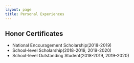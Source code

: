 ```yaml
---
layout: page
title: Personal Experiences
---
```

## Honor Certificates

* National Encouragement Scholarship(2018-2019)
* School-level Scholarship(2018-2019, 2019-2020)
* School-level Outstanding Student(2018-2019, 2019-2020)
